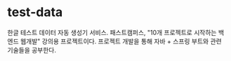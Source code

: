 # test-data
한글 테스트 데이터 자동 생성기 서비스. 패스트캠퍼스, "10개 프로젝트로 시작하는 백엔드 웹개발" 강의용 프로젝트이다. 프로젝트 개발을 통해 자바 + 스프링 부트와 관련 기술들을 공부한다.
